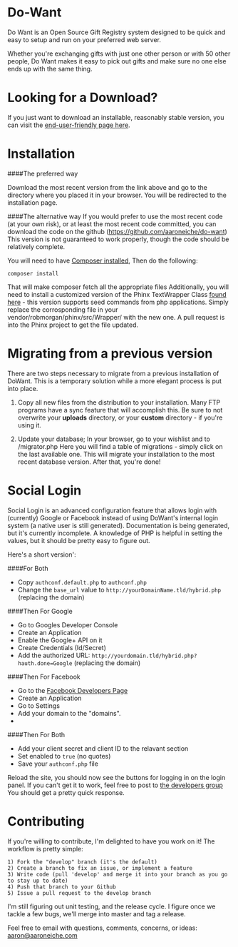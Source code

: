 Do-Want
=======

Do Want is an Open Source Gift Registry system designed to be quick and easy to setup and run on your preferred web
server. 

Whether you're exchanging gifts with just one other person or with 50 other people, Do Want makes it easy to pick out 
gifts and make sure no one else ends up with the same thing.

Looking for a Download?
=======================
If you just want to download an installable, reasonably stable version, you can visit the [end-user-friendly page here](http://aaroneiche.github.com/do-want/).

Installation
============
####The preferred way

Download the most recent version from the link above and go to the directory where you placed it in your browser. You will be redirected to the installation page.

####The alternative way
If you would prefer to use the most recent code (at your own risk), or at least the most recent code committed, you can download the code on the github (https://github.com/aaroneiche/do-want) This version is not guaranteed to work properly, though the code should be relatively complete.

You will need to have [Composer installed](https://getcomposer.org/), Then do the following:

```
composer install
```

That will make composer fetch all the appropriate files 
Additionally, you will need to install a customized version of the Phinx TextWrapper Class [found here](https://github.com/aaroneiche/phinx/tree/0.5.x-dev/src/Phinx/Wrapper) - this version supports seed commands from php applications. Simply replace the corrosponding file in your vendor/robmorgan/phinx/src/Wrapper/ with the new one. A pull request is into the Phinx project to get the file updated.


Migrating from a previous version
=================================
There are two steps necessary to migrate from a previous installation of DoWant. This is a temporary solution while a more elegant process is put into place. 

1) Copy all new files from the distribution to your installation. Many FTP programs have a sync feature that will accomplish this. Be sure to not overwrite your **uploads** directory, or your **custom** directory - if you're using it.

2) Update your database; In your browser, go to your wishlist and to /migrator.php  Here you will find a table of migrations - simply click on the last available one. This will migrate your installation to the most recent database version. After that, you're done!

Social Login
============
Social Login is an advanced configuration feature that allows login with (currently) Google or Facebook instead of using DoWant's internal login system (a native user is still generated).
Documentation is being generated, but it's currently incomplete.
A knowledge of PHP is helpful in setting the values, but it should be pretty easy to figure out.

Here's a short version':

####For Both
 - Copy ```authconf.default.php``` to ```authconf.php```
 - Change the ```base_url``` value to ```http://yourDomainName.tld/hybrid.php``` (replacing the domain)

####Then For Google
 - Go to Googles Developer Console
 - Create an Application
 - Enable the Google+ API on it
 - Create Credentials (Id/Secret)
 - Add the authorized URL: ```http://yourdomain.tld/hybrid.php?hauth.done=Google``` (replacing the domain)


####Then For Facebook
 - Go to the [Facebook Developers Page](https://developers.facebook.com/)
 - Create an Application
 - Go to Settings
 - Add your domain to the "domains".
 - 

####Then For Both
 - Add your client secret and client ID to the relavant section
 - Set enabled to ```true``` (no quotes)
 - Save your ```authconf.php``` file

Reload the site, you should now see the buttons for logging in on the login panel.
If you can't get it to work, feel free to post to [the developers group](https://groups.google.com/forum/#!forum/do-want) You should get a pretty quick response.

Contributing
============
If you're willing to contribute, I'm delighted to have you work on it! The workflow is pretty simple:
	
	1) Fork the "develop" branch (it's the default)
	2) Create a branch to fix an issue, or implement a feature
	3) Write code (pull 'develop' and merge it into your branch as you go to stay up to date)
	4) Push that branch to your Github
	5) Issue a pull request to the develop branch

I'm still figuring out unit testing, and the release cycle. I figure once we tackle a few bugs, we'll merge into master and 
tag a release.

Feel free to email with questions, comments, concerns, or ideas: aaron@aaroneiche.com